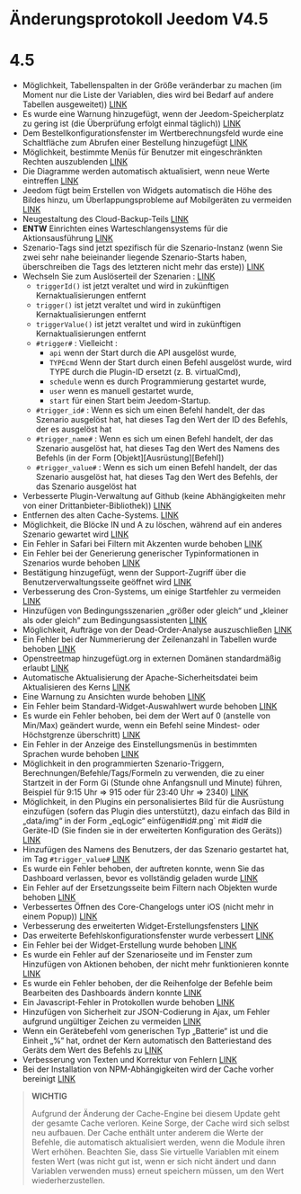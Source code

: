 # Änderungsprotokoll Jeedom V4.5

# 4.5

- Möglichkeit, Tabellenspalten in der Größe veränderbar zu machen (im Moment nur die Liste der Variablen, dies wird bei Bedarf auf andere Tabellen ausgeweitet)) [LINK](https://github.com/jeedom/core/issues/2499)
- Es wurde eine Warnung hinzugefügt, wenn der Jeedom-Speicherplatz zu gering ist (die Überprüfung erfolgt einmal täglich)) [LINK](https://github.com/jeedom/core/issues/2438)
- Dem Bestellkonfigurationsfenster im Wertberechnungsfeld wurde eine Schaltfläche zum Abrufen einer Bestellung hinzugefügt [LINK](https://github.com/jeedom/core/issues/2776)
- Möglichkeit, bestimmte Menüs für Benutzer mit eingeschränkten Rechten auszublenden [LINK](https://github.com/jeedom/core/issues/2651)
- Die Diagramme werden automatisch aktualisiert, wenn neue Werte eintreffen [LINK](https://github.com/jeedom/core/issues/2749)
- Jeedom fügt beim Erstellen von Widgets automatisch die Höhe des Bildes hinzu, um Überlappungsprobleme auf Mobilgeräten zu vermeiden [LINK](https://github.com/jeedom/core/issues/2539)
- Neugestaltung des Cloud-Backup-Teils [LINK](https://github.com/jeedom/core/issues/2765)
- **ENTW** Einrichten eines Warteschlangensystems für die Aktionsausführung [LINK](https://github.com/jeedom/core/issues/2489)
- Szenario-Tags sind jetzt spezifisch für die Szenario-Instanz (wenn Sie zwei sehr nahe beieinander liegende Szenario-Starts haben, überschreiben die Tags des letzteren nicht mehr das erste)) [LINK](https://github.com/jeedom/core/issues/2763)
- Wechseln Sie zum Auslöserteil der Szenarien : [LINK](https://github.com/jeedom/core/issues/2414)
  - ``triggerId()`` ist jetzt veraltet und wird in zukünftigen Kernaktualisierungen entfernt
  - ``trigger()`` ist jetzt veraltet und wird in zukünftigen Kernaktualisierungen entfernt
  - ``triggerValue()`` ist jetzt veraltet und wird in zukünftigen Kernaktualisierungen entfernt
  - ``#trigger#`` : Vielleicht :
    - ``api`` wenn der Start durch die API ausgelöst wurde,
    - ``TYPEcmd`` Wenn der Start durch einen Befehl ausgelöst wurde, wird TYPE durch die Plugin-ID ersetzt (z. B. virtualCmd),
    - ``schedule`` wenn es durch Programmierung gestartet wurde,
    - ``user`` wenn es manuell gestartet wurde,
    - ``start`` für einen Start beim Jeedom-Startup.
  - ``#trigger_id#`` : Wenn es sich um einen Befehl handelt, der das Szenario ausgelöst hat, hat dieses Tag den Wert der ID des Befehls, der es ausgelöst hat
  - ``#trigger_name#`` : Wenn es sich um einen Befehl handelt, der das Szenario ausgelöst hat, hat dieses Tag den Wert des Namens des Befehls (in der Form [Objekt][Ausrüstung][Befehl])
  - ``#trigger_value#`` : Wenn es sich um einen Befehl handelt, der das Szenario ausgelöst hat, hat dieses Tag den Wert des Befehls, der das Szenario ausgelöst hat
- Verbesserte Plugin-Verwaltung auf Github (keine Abhängigkeiten mehr von einer Drittanbieter-Bibliothek)) [LINK](https://github.com/jeedom/core/issues/2567)
- Entfernen des alten Cache-Systems. [LINK](https://github.com/jeedom/core/pull/2799)
- Möglichkeit, die Blöcke IN und A zu löschen, während auf ein anderes Szenario gewartet wird [LINK](https://github.com/jeedom/core/pull/2379)
- Ein Fehler in Safari bei Filtern mit Akzenten wurde behoben [LINK](https://github.com/jeedom/core/pull/2754)
- Ein Fehler bei der Generierung generischer Typinformationen in Szenarios wurde behoben [LINK](https://github.com/jeedom/core/pull/2806)
- Bestätigung hinzugefügt, wenn der Support-Zugriff über die Benutzerverwaltungsseite geöffnet wird [LINK](https://github.com/jeedom/core/pull/2809)
- Verbesserung des Cron-Systems, um einige Startfehler zu vermeiden [LINK](https://github.com/jeedom/core/commit/533d6d4d508ffe5815f7ba6355ec45497df73313)
- Hinzufügen von Bedingungsszenarien „größer oder gleich“ und „kleiner als oder gleich“ zum Bedingungsassistenten [LINK](https://github.com/jeedom/core/issues/2810)
- Möglichkeit, Aufträge von der Dead-Order-Analyse auszuschließen [LINK](https://github.com/jeedom/core/issues/2812)
- Ein Fehler bei der Nummerierung der Zeilenanzahl in Tabellen wurde behoben [LINK](https://github.com/jeedom/core/commit/0e9e44492e29f7d0842b2c9b3df39d0d98957c83)
- Openstreetmap hinzugefügt.org in externen Domänen standardmäßig erlaubt [LINK](https://github.com/jeedom/core/commit/2d62c64f0bd1958372844f6859ef691f88852422)
- Automatische Aktualisierung der Apache-Sicherheitsdatei beim Aktualisieren des Kerns [LINK](https://github.com/jeedom/core/issues/2815)
- Eine Warnung zu Ansichten wurde behoben [LINK](https://github.com/jeedom/core/pull/2816)
- Ein Fehler beim Standard-Widget-Auswahlwert wurde behoben [LINK](https://github.com/jeedom/core/pull/2813)
- Es wurde ein Fehler behoben, bei dem der Wert auf 0 (anstelle von Min/Max) geändert wurde, wenn ein Befehl seine Mindest- oder Höchstgrenze überschritt) [LINK](https://github.com/jeedom/core/issues/2819)
- Ein Fehler in der Anzeige des Einstellungsmenüs in bestimmten Sprachen wurde behoben [LINK](https://github.com/jeedom/core/issues/2821)
- Möglichkeit in den programmierten Szenario-Triggern, Berechnungen/Befehle/Tags/Formeln zu verwenden, die zu einer Startzeit in der Form Gi (Stunde ohne Anfangsnull und Minute) führen, Beispiel für 9:15 Uhr => 915 oder für 23:40 Uhr => 2340) [LINK](https://github.com/jeedom/core/pull/2808)
- Möglichkeit, in den Plugins ein personalisiertes Bild für die Ausrüstung einzufügen (sofern das Plugin dies unterstützt), dazu einfach das Bild in „data/img“ in der Form „eqLogic“ einfügen#id#.png` mit #id# die Geräte-ID (Sie finden sie in der erweiterten Konfiguration des Geräts)) [LINK](https://github.com/jeedom/core/pull/2802)
- Hinzufügen des Namens des Benutzers, der das Szenario gestartet hat, im Tag ``#trigger_value#`` [LINK](https://github.com/jeedom/core/pull/2382)
- Es wurde ein Fehler behoben, der auftreten konnte, wenn Sie das Dashboard verlassen, bevor es vollständig geladen wurde [LINK](https://github.com/jeedom/core/pull/2827)
- Ein Fehler auf der Ersetzungsseite beim Filtern nach Objekten wurde behoben [LINK](https://github.com/jeedom/core/issues/2833)
- Verbessertes Öffnen des Core-Changelogs unter iOS (nicht mehr in einem Popup)) [LINK](https://github.com/jeedom/core/issues/2835)
- Verbesserung des erweiterten Widget-Erstellungsfensters [LINK](https://github.com/jeedom/core/pull/2836)
- Das erweiterte Befehlskonfigurationsfenster wurde verbessert [LINK](https://github.com/jeedom/core/pull/2837)
- Ein Fehler bei der Widget-Erstellung wurde behoben [LINK](https://github.com/jeedom/core/pull/2838)
- Es wurde ein Fehler auf der Szenarioseite und im Fenster zum Hinzufügen von Aktionen behoben, der nicht mehr funktionieren konnte [LINK](https://github.com/jeedom/core/issues/2839)
- Es wurde ein Fehler behoben, der die Reihenfolge der Befehle beim Bearbeiten des Dashboards ändern konnte [LINK](https://github.com/jeedom/core/issues/2841)
- Ein Javascript-Fehler in Protokollen wurde behoben [LINK](https://github.com/jeedom/core/issues/2840)
- Hinzufügen von Sicherheit zur JSON-Codierung in Ajax, um Fehler aufgrund ungültiger Zeichen zu vermeiden [LINK](https://github.com/jeedom/core/commit/0784cbf9e409cfc50dd9c3d085c329c7eaba7042)
- Wenn ein Gerätebefehl vom generischen Typ „Batterie“ ist und die Einheit „%“ hat, ordnet der Kern automatisch den Batteriestand des Geräts dem Wert des Befehls zu [LINK](https://github.com/jeedom/core/issues/2842)
- Verbesserung von Texten und Korrektur von Fehlern [LINK](https://github.com/jeedom/core/pull/2834)
- Bei der Installation von NPM-Abhängigkeiten wird der Cache vorher bereinigt [LINK](https://github.com/jeedom/core/commit/1a151208e0a66b88ea61dca8d112d20bb045c8d9)

>**WICHTIG**
>
> Aufgrund der Änderung der Cache-Engine bei diesem Update geht der gesamte Cache verloren. Keine Sorge, der Cache wird sich selbst neu aufbauen. Der Cache enthält unter anderem die Werte der Befehle, die automatisch aktualisiert werden, wenn die Module ihren Wert erhöhen. Beachten Sie, dass Sie virtuelle Variablen mit einem festen Wert (was nicht gut ist, wenn er sich nicht ändert und dann Variablen verwenden muss) erneut speichern müssen, um den Wert wiederherzustellen.
